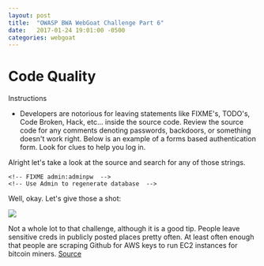 ```yaml
---
layout: post
title:  "OWASP BWA WebGoat Challenge Part 6"
date:   2017-01-24 19:01:00 -0500
categories: webgoat
---
```

# Code Quality
Instructions

* Developers are notorious for leaving statements like FIXME's, TODO's, Code Broken, Hack, etc... inside the source code.  Review the source code for any comments denoting  passwords, backdoors, or something doesn't work right.  Below is an example of a forms based authentication form. Look for clues to help you log in. 

Alright let's take a look at the source and search for any of those strings.

```
<!-- FIXME admin:adminpw  -->
<!-- Use Admin to regenerate database  -->
```

Well, okay. Let's give those a shot:

<img src="{{ site.baseurl }}/images/2017-01-24-webgoat_part_6/admin.jpg">

Not a whole lot to that challenge, although it is a good tip. People leave sensitive creds in publicly posted places pretty often. At least often enough that people are scraping Github for AWS keys to run EC2 instances for bitcoin miners. [Source][bitcoin-miners]

[bitcoin-miners]:https://it.slashdot.org/story/15/01/02/2342228/bots-scanning-github-to-steal-amazon-ec2-keys